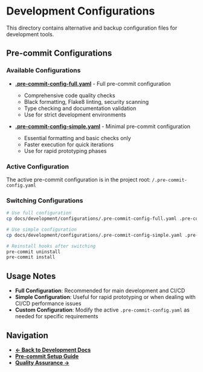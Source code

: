 # Development Configurations

This directory contains alternative and backup configuration files for development tools.

## Pre-commit Configurations

### Available Configurations
- **[.pre-commit-config-full.yaml](./.pre-commit-config-full.yaml)** - Full pre-commit configuration
  - Comprehensive code quality checks
  - Black formatting, Flake8 linting, security scanning
  - Type checking and documentation validation
  - Use for strict development environments

- **[.pre-commit-config-simple.yaml](./.pre-commit-config-simple.yaml)** - Minimal pre-commit configuration
  - Essential formatting and basic checks only
  - Faster execution for quick iterations
  - Use for rapid prototyping phases

### Active Configuration
The active pre-commit configuration is in the project root: `/.pre-commit-config.yaml`

### Switching Configurations
```bash
# Use full configuration
cp docs/development/configurations/.pre-commit-config-full.yaml .pre-commit-config.yaml

# Use simple configuration  
cp docs/development/configurations/.pre-commit-config-simple.yaml .pre-commit-config.yaml

# Reinstall hooks after switching
pre-commit uninstall
pre-commit install
```

## Usage Notes

- **Full Configuration**: Recommended for main development and CI/CD
- **Simple Configuration**: Useful for rapid prototyping or when dealing with CI/CD performance issues
- **Custom Configuration**: Modify the active `.pre-commit-config.yaml` as needed for specific requirements

## Navigation

- **[← Back to Development Docs](../README.md)**
- **[Pre-commit Setup Guide](../pre-commit-setup.md)**
- **[Quality Assurance →](../quality-assurance/)**
